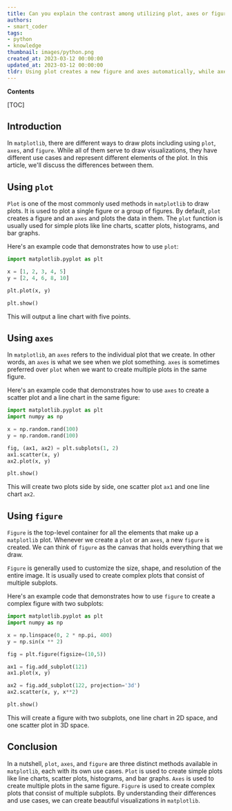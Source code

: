 ```yaml
---
title: Can you explain the contrast among utilizing plot, axes or figure for drawing plots in matplotlib?
authors:
- smart_coder
tags:
- python
- knowledge
thumbnail: images/python.png
created_at: 2023-03-12 00:00:00
updated_at: 2023-03-12 00:00:00
tldr: Using plot creates a new figure and axes automatically, while axes and figure allow for more control over the placement and arrangement of multiple plots.
---
```


**Contents**

[TOC]

Introduction
------------

In `matplotlib`, there are different ways to draw plots including using `plot`, `axes`, and `figure`. While all of them serve to draw visualizations, they have different use cases and represent different elements of the plot. In this article, we'll discuss the differences between them.

Using `plot`
-------------

`Plot` is one of the most commonly used methods in `matplotlib` to draw plots. It is used to plot a single figure or a group of figures. By default, `plot` creates a figure and an `axes` and plots the data in them. The `plot` function is usually used for simple plots like line charts, scatter plots, histograms, and bar graphs.

Here's an example code that demonstrates how to use `plot`:

```python
import matplotlib.pyplot as plt

x = [1, 2, 3, 4, 5]
y = [2, 4, 6, 8, 10]

plt.plot(x, y)

plt.show()
```

This will output a line chart with five points.

Using `axes`
-------------

In `matplotlib`, an `axes` refers to the individual plot that we create. In other words, an `axes` is what we see when we plot something. `axes` is sometimes preferred over `plot` when we want to create multiple plots in the same figure. 

Here's an example code that demonstrates how to use `axes` to create a scatter plot and a line chart in the same figure:

```python
import matplotlib.pyplot as plt
import numpy as np

x = np.random.rand(100)
y = np.random.rand(100)

fig, (ax1, ax2) = plt.subplots(1, 2)
ax1.scatter(x, y)
ax2.plot(x, y)

plt.show()
```

This will create two plots side by side, one scatter plot `ax1` and one line chart `ax2`.

Using `figure`
--------------

`Figure` is the top-level container for all the elements that make up a `matplotlib` plot. Whenever we create a `plot` or an `axes`, a new `figure` is created. We can think of `figure` as the canvas that holds everything that we draw. 

`Figure` is generally used to customize the size, shape, and resolution of the entire image. It is usually used to create complex plots that consist of multiple subplots. 

Here's an example code that demonstrates how to use `figure` to create a complex figure with two subplots:

```python
import matplotlib.pyplot as plt
import numpy as np

x = np.linspace(0, 2 * np.pi, 400)
y = np.sin(x ** 2)

fig = plt.figure(figsize=(10,5))

ax1 = fig.add_subplot(121)
ax1.plot(x, y)

ax2 = fig.add_subplot(122, projection='3d')
ax2.scatter(x, y, x**2)

plt.show()
```

This will create a figure with two subplots, one line chart in 2D space, and one scatter plot in 3D space. 

Conclusion
----------

In a nutshell, `plot`, `axes`, and `figure` are three distinct methods available in `matplotlib`, each with its own use cases. `Plot` is used to create simple plots like line charts, scatter plots, histograms, and bar graphs. `Axes` is used to create multiple plots in the same figure. `Figure` is used to create complex plots that consist of multiple subplots. By understanding their differences and use cases, we can create beautiful visualizations in `matplotlib`.
